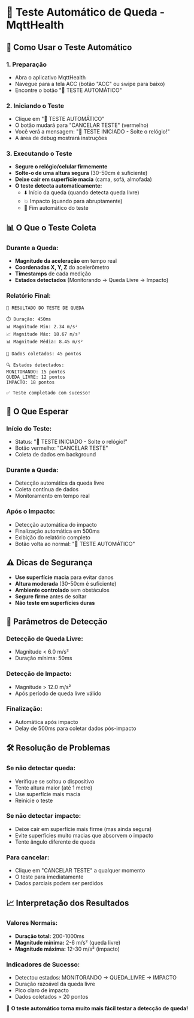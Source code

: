 # 🧪 Teste Automático de Queda - MqttHealth

## 🚀 Como Usar o Teste Automático

### 1. **Preparação**
- Abra o aplicativo MqttHealth
- Navegue para a tela ACC (botão "ACC" ou swipe para baixo)
- Encontre o botão "🧪 TESTE AUTOMÁTICO"

### 2. **Iniciando o Teste**
- Clique em "🧪 TESTE AUTOMÁTICO"
- O botão mudará para "CANCELAR TESTE" (vermelho)
- Você verá a mensagem: "🚀 TESTE INICIADO - Solte o relógio!"
- A área de debug mostrará instruções

### 3. **Executando o Teste**
- **Segure o relógio/celular firmemente**
- **Solte-o de uma altura segura** (30-50cm é suficiente)
- **Deixe cair em superfície macia** (cama, sofá, almofada)
- **O teste detecta automaticamente:**
  - ⬇️ Início da queda (quando detecta queda livre)
  - 💥 Impacto (quando para abruptamente)
  - 🔄 Fim automático do teste

## 📊 O Que o Teste Coleta

### Durante a Queda:
- **Magnitude da aceleração** em tempo real
- **Coordenadas X, Y, Z** do acelerômetro
- **Timestamps** de cada medição
- **Estados detectados** (Monitorando → Queda Livre → Impacto)

### Relatório Final:
```
🎯 RESULTADO DO TESTE DE QUEDA

⏱️ Duração: 450ms
📊 Magnitude Mín: 2.34 m/s²
📈 Magnitude Máx: 18.67 m/s²
📊 Magnitude Média: 8.45 m/s²

📝 Dados coletados: 45 pontos

🔍 Estados detectados:
MONITORANDO: 15 pontos
QUEDA_LIVRE: 12 pontos
IMPACTO: 18 pontos

✅ Teste completado com sucesso!
```

## 🎯 O Que Esperar

### **Início do Teste:**
- Status: "🚀 TESTE INICIADO - Solte o relógio!"
- Botão vermelho: "CANCELAR TESTE"
- Coleta de dados em background

### **Durante a Queda:**
- Detecção automática da queda livre
- Coleta contínua de dados
- Monitoramento em tempo real

### **Após o Impacto:**
- Detecção automática do impacto
- Finalização automática em 500ms
- Exibição do relatório completo
- Botão volta ao normal: "🧪 TESTE AUTOMÁTICO"

## ⚠️ Dicas de Segurança

- **Use superfície macia** para evitar danos
- **Altura moderada** (30-50cm é suficiente)
- **Ambiente controlado** sem obstáculos
- **Segure firme** antes de soltar
- **Não teste em superfícies duras**

## 🔧 Parâmetros de Detecção

### **Detecção de Queda Livre:**
- Magnitude < 6.0 m/s²
- Duração mínima: 50ms

### **Detecção de Impacto:**
- Magnitude > 12.0 m/s²
- Após período de queda livre válido

### **Finalização:**
- Automática após impacto
- Delay de 500ms para coletar dados pós-impacto

## 🛠️ Resolução de Problemas

### **Se não detectar queda:**
- Verifique se soltou o dispositivo
- Tente altura maior (até 1 metro)
- Use superfície mais macia
- Reinicie o teste

### **Se não detectar impacto:**
- Deixe cair em superfície mais firme (mas ainda segura)
- Evite superfícies muito macias que absorvem o impacto
- Tente ângulo diferente de queda

### **Para cancelar:**
- Clique em "CANCELAR TESTE" a qualquer momento
- O teste para imediatamente
- Dados parciais podem ser perdidos

## 📈 Interpretação dos Resultados

### **Valores Normais:**
- **Duração total:** 200-1000ms
- **Magnitude mínima:** 2-6 m/s² (queda livre)
- **Magnitude máxima:** 12-30 m/s² (impacto)

### **Indicadores de Sucesso:**
- Detectou estados: MONITORANDO → QUEDA_LIVRE → IMPACTO
- Duração razoável da queda livre
- Pico claro de impacto
- Dados coletados > 20 pontos

🎉 **O teste automático torna muito mais fácil testar a detecção de queda!** 